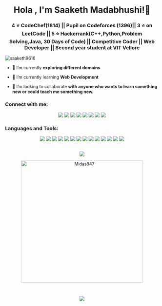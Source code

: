 <h1 align="center">Hola , I'm Saaketh Madabhushi!👋</h1>
<h3 align="center">4 ⭐ CodeChef(1814) || Pupil on Codeforces (1396)|| 3 ⭐ on LeetCode || 5 ⭐ Hackerrank(C++,Python,Problem Solving,Java, 30 Days of Code) || Competitive Coder || Web Developer || Second year student at VIT Vellore</h3>

<p align="left"> <img src="https://komarev.com/ghpvc/?username=saaketh9616&label=Profile%20views&color=0e75b6&style=flat" alt="saaketh9616" /> </p>

- 🔭 I’m currently **exploring different domains**

- 🌱 I’m currently learning **Web Development**

- 👯 I’m looking to collaborate **with anyone who wants to learn something new or could teach me something new.**

<h3 align="left">Connect with me:</h3>
<div align="center">
 <a href="https://www.linkedin.com/in/priya-saaketh-madabhushi-2341691bb/"><img src="https://img.shields.io/badge/LinkedIn-0077B5?style=for-the-badge&logo=linkedin&logoColor=white"/></a>
  <a href="https://www.instagram.com/saaketh_9616"><img src="https://img.shields.io/badge/Instagram-E4405F?style=for-the-badge&logo=instagram&logoColor=white"/></a>
  <a href="https://github.com/saaketh9616"><img src="https://img.shields.io/badge/GitHub-100000?style=for-the-badge&logo=github&logoColor=white"/></a>
  <a href="https://www.hackerrank.com/saaketh89"><img src="https://img.shields.io/badge/-Hackerrank-2EC866?style=for-the-badge&logo=HackerRank&logoColor=white"/></a>
  <a href="https://leetcode.com/saaketh89/"><img src="https://img.shields.io/badge/-LeetCode-FFA116?style=for-the-badge&logo=LeetCode&logoColor=black"/></a>
  <a href="https://www.codechef.com/users/saaketh_9616"><img src="https://img.shields.io/badge/Codechef-%23B92B27.svg?&style=for-the-badge&logo=Codechef&logoColor=white"/></a>
  <a href="https://www.hackerearth.com/@saaketh89"><img src="https://img.shields.io/badge/HackerEarth-%232C3454.svg?&style=for-the-badge&logo=HackerEarth&logoColor=Blue"/></a>
  <a href="https://codeforces.com/profile/Saaketh_9616"><img src="https://img.shields.io/badge/Codeforces-445f9d?style=for-the-badge&logo=Codeforces&logoColor=white"/></a>
  </div>
</p>
<div align="center">
<h3 align="left">Languages and Tools:</h3>
<img src="https://img.shields.io/badge/CSS3-1572B6?style=for-the-badge&logo=css3&logoColor=white"/>
<img src="https://img.shields.io/badge/HTML5-E34F26?style=for-the-badge&logo=html5&logoColor=white"/>
<img src="https://img.shields.io/badge/JavaScript-F7DF1E?style=for-the-badge&logo=javascript&logoColor=black"/>
<img src="https://img.shields.io/badge/C-00599C?style=for-the-badge&logo=c&logoColor=white"/>
<img src="https://img.shields.io/badge/Git-F05032?style=for-the-badge&logo=git&logoColor=white"/>
<img src="https://img.shields.io/badge/C%2B%2B-00599C?style=for-the-badge&logo=c%2B%2B&logoColor=white"/>
<img src="https://img.shields.io/badge/jQuery-0769AD?style=for-the-badge&logo=jquery&logoColor=white"/>
<img src="https://img.shields.io/badge/Bootstrap-563D7C?style=for-the-badge&logo=bootstrap&logoColor=white"/>
<img src="https://img.shields.io/badge/Java-ED8B00?style=for-the-badge&logo=java&logoColor=white"/>
<img src="https://img.shields.io/badge/Git-F05032?style=for-the-badge&logo=git&logoColor=white"/>
<img src="https://img.shields.io/badge/json-5E5C5C?style=for-the-badge&logo=json&logoColor=white" />
<img src="https://img.shields.io/badge/Netlify-00C7B7?style=for-the-badge&logo=netlify&logoColor=white"/>
<img src="https://img.shields.io/badge/Python-3776AB?style=for-the-badge&logo=python&logoColor=white" />
<img src="https://img.shields.io/badge/Visual_Studio_Code-0078D4?style=for-the-badge&logo=visual%20studio%20code&logoColor=white" />
</div>
<br>
<p align="center"><img src="https://github-readme-stats.vercel.app/api/top-langs?username=saaketh9616&show_icons=true&locale=en&layout=compact"/></p>

<p align="center"><img align="center" src="https://github-readme-streak-stats.herokuapp.com/?user=saaketh9616&theme=radical" alt="Midas847" mt="400" width="400" /></p></p>
<br>

<p align="center"><img src="https://github-readme-stats.vercel.app/api?username=saaketh9616&theme=onedark&show_icons=true&locale=en"/></p>
